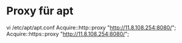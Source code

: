 # Proxy für apt
vi  /etc/apt/apt.conf
Acquire::http::proxy "http://11.8.108.254:8080/";
Acquire::https::proxy "http://11.8.108.254:8080/";
